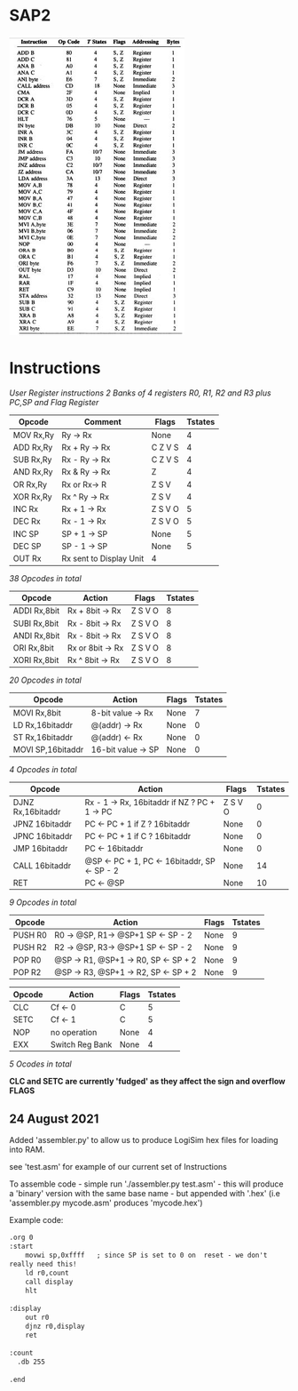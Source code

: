 # SAP2


![SAP2 Instructions](/images/SAP2-instructions.jpeg)

# Instructions

*User Register instructions 2 Banks of 4 registers R0, R1, R2 and R3 plus PC,SP and Flag Register*



Opcode | Comment|Flags|Tstates
-------| -------|-----|-------
MOV Rx,Ry| Ry -> Rx | None|4
ADD Rx,Ry|Rx + Ry -> Rx|C Z V S|4
SUB Rx,Ry|Rx - Ry -> Rx|C Z V S|4
AND Rx,Ry|Rx & Ry -> Rx|Z|4
OR Rx,Ry|Rx or Rx-> R|Z S V|4
XOR Rx,Ry| Rx ^ Ry -> Rx| Z S V|4
INC Rx | Rx + 1 -> Rx | Z S V O|5
DEC Rx | Rx - 1 -> Rx | Z S V O|5
INC SP | SP + 1 -> SP |None|5
DEC SP | SP - 1 -> SP |None|5
OUT Rx| Rx sent to Display Unit|4

*38 Opcodes in total*

Opcode|Action|Flags|Tstates
------|------|-----|-------
ADDI Rx,8bit| Rx + 8bit -> Rx|Z S V O|8
SUBI Rx,8bit| Rx - 8bit -> Rx|Z S V O|8
ANDI Rx,8bit| Rx - 8bit -> Rx|Z S V O|8
ORI Rx,8bit| Rx or 8bit -> Rx|Z S V O|8
XORI Rx,8bit| Rx ^ 8bit -> Rx|Z S V O|8
*20 Opcodes in total*

Opcode|Action|Flags|Tstates
------|------|-----|-------
MOVI Rx,8bit | 8-bit value -> Rx| None|7
LD Rx,16bitaddr |@(addr) -> Rx |None|0
ST Rx,16bitaddr |@(addr) <- Rx |None|0
MOVI SP,16bitaddr| 16-bit value -> SP| None|0
*4 Opcodes in total*

Opcode|Action|Flags|Tstates
------|------|-----|-------
DJNZ Rx,16bitaddr | Rx - 1 -> Rx, 16bitaddr if NZ ? PC + 1 -> PC| Z S V O|0
JPNZ 16bitaddr | PC <- PC + 1 if Z ? 16bitaddr| None|0
JPNC 16bitaddr | PC <- PC + 1 if C ? 16bitaddr| None|0
JMP  16bitaddr | PC <- 16bitaddr | None|0
CALL 16bitaddr | @SP <- PC + 1, PC <- 16bitaddr, SP <- SP - 2| None|14
RET| PC <- @SP| None|10
*9 Opcodes in total*

Opcode|Action|Flags|Tstates
------|------|-----|-------
PUSH R0| R0 -> @SP, R1-> @SP+1 SP <- SP - 2|None|9
PUSH R2| R2 -> @SP, R3-> @SP+1 SP <- SP - 2| None|9
POP R0 | @SP -> R1, @SP+1 -> R0, SP <- SP + 2| None|9
POP R2 | @SP -> R3, @SP+1 -> R2, SP <- SP + 2|None|9


Opcode|Action|Flags|Tstates
------|------|-----|-------
CLC| Cf <- 0| C |5
SETC|Cf <- 1| C|5
NOP| no operation| None|4
EXX| Switch Reg Bank| None|4
*5 Ocodes in total*

**CLC and SETC are currently 'fudged' as they affect the sign and overflow FLAGS**


24 August 2021
---

Added 'assembler.py' to allow us to produce LogiSim hex files for loading into RAM.

see 'test.asm' for example of our current set of Instructions

To assemble code - simple run './assembler.py test.asm' - this will produce a 'binary' version with the same
base name - but appended with '.hex' (i.e 'assembler.py mycode.asm' produces 'mycode.hex')

Example code:


````
.org 0
:start
    movwi sp,0xffff   ; since SP is set to 0 on  reset - we don't really need this!
    ld r0,count
    call display
    hlt

:display    
    out r0
    djnz r0,display
    ret

:count
  .db 255

.end
